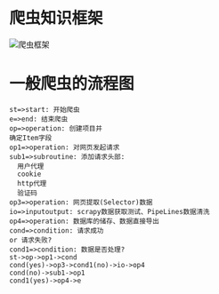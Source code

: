 # 爬虫知识框架
![爬虫框架](E:/坚果云同步/atom书籍/爬虫知识/res/爬虫知识.png)

# 一般爬虫的流程图
```flow
st=>start: 开始爬虫
e=>end: 结束爬虫
op=>operation: 创建项目并
确定Item字段
op1=>operation: 对网页发起请求
sub1=>subroutine: 添加请求头部:
  用户代理
  cookie
  http代理
  验证码
op3=>operation: 网页提取(Selector)数据
io=>inputoutput: scrapy数据获取测试、PipeLines数据清洗
op4=>operation: 数据库的储存、数据直接导出
cond=>condition: 请求成功
or 请求失败?
cond1=>condition: 数据是否处理?
st->op->op1->cond
cond(yes)->op3->cond1(no)->io->op4
cond(no)->sub1->op1
cond1(yes)->op4->e
